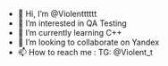 - 👋 Hi, I’m @Violentttttt
- 👀 I’m interested in QA Testing
- 🌱 I’m currently learning C++
- 💞️ I’m looking to collaborate on Yandex
- 📫 How to reach me : TG: @Violent_t

<!---
Violentttttt/Violentttttt is a ✨ special ✨ repository because its `README.md` (this file) appears on your GitHub profile.
You can click the Preview link to take a look at your changes.
--->
